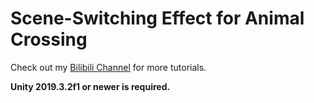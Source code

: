 #  Scene-Switching Effect for Animal Crossing

Check out my [Bilibili Channel](https://space.bilibili.com/164506/video) for more tutorials.

**Unity 2019.3.2f1 or newer is required.**